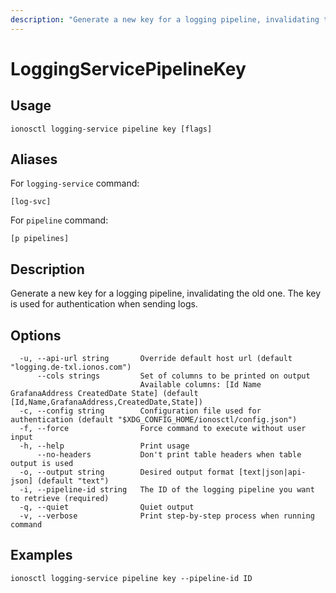 ```yaml
---
description: "Generate a new key for a logging pipeline, invalidating the old one. The key is used for authentication when sending logs."
---
```


# LoggingServicePipelineKey

## Usage

```text
ionosctl logging-service pipeline key [flags]
```

## Aliases

For `logging-service` command:

```text
[log-svc]
```

For `pipeline` command:

```text
[p pipelines]
```

## Description

Generate a new key for a logging pipeline, invalidating the old one. The key is used for authentication when sending logs.

## Options

```text
  -u, --api-url string       Override default host url (default "logging.de-txl.ionos.com")
      --cols strings         Set of columns to be printed on output 
                             Available columns: [Id Name GrafanaAddress CreatedDate State] (default [Id,Name,GrafanaAddress,CreatedDate,State])
  -c, --config string        Configuration file used for authentication (default "$XDG_CONFIG_HOME/ionosctl/config.json")
  -f, --force                Force command to execute without user input
  -h, --help                 Print usage
      --no-headers           Don't print table headers when table output is used
  -o, --output string        Desired output format [text|json|api-json] (default "text")
  -i, --pipeline-id string   The ID of the logging pipeline you want to retrieve (required)
  -q, --quiet                Quiet output
  -v, --verbose              Print step-by-step process when running command
```

## Examples

```text
ionosctl logging-service pipeline key --pipeline-id ID
```

